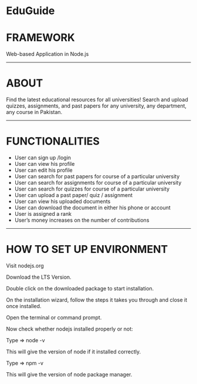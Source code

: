 # EduGuide

# FRAMEWORK
Web-based Application in Node.js

***

# ABOUT
Find the latest educational resources for all universities! Search and upload quizzes, assignments, and past papers for any university, any department, any course in Pakistan.

***

# FUNCTIONALITIES
* User can sign up /login	
* User can view his profile
* User can edit his profile
* User can search for past papers for course of a particular university
* User can search for assignments for course of a particular university
* User can search for quizzes for course of a particular university
* User can upload a past paper/ quiz / assignment
* User can view his uploaded documents
* User can download the document in either his phone or account
* User is assigned a rank
* User’s money increases on the number of contributions

***

# HOW TO SET UP ENVIRONMENT

Visit nodejs.org

Download the LTS Version.

Double click on the downloaded package to start installation.

On the installation wizard, follow the steps it takes you through and close it once installed.

Open the terminal or command prompt.

Now check whether nodejs installed properly or not:

Type => node -v

This will give the version of node if it installed correctly.

Type => npm -v

This will give the version of node package manager.
